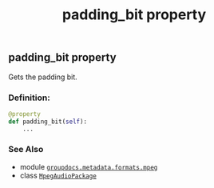 ﻿---
title: padding_bit property
second_title: GroupDocs.Metadata for Python via .NET API References
description: 
type: docs
url: /python-net/groupdocs.metadata.formats.mpeg/mpegaudiopackage/padding_bit/
is_root: false
weight: 240
---

## padding_bit property


Gets the padding bit.
### Definition:
```python
@property
def padding_bit(self):
    ...
```

### See Also
* module [`groupdocs.metadata.formats.mpeg`](../../)
* class [`MpegAudioPackage`](/metadata/python-net/groupdocs.metadata.formats.mpeg/mpegaudiopackage)
